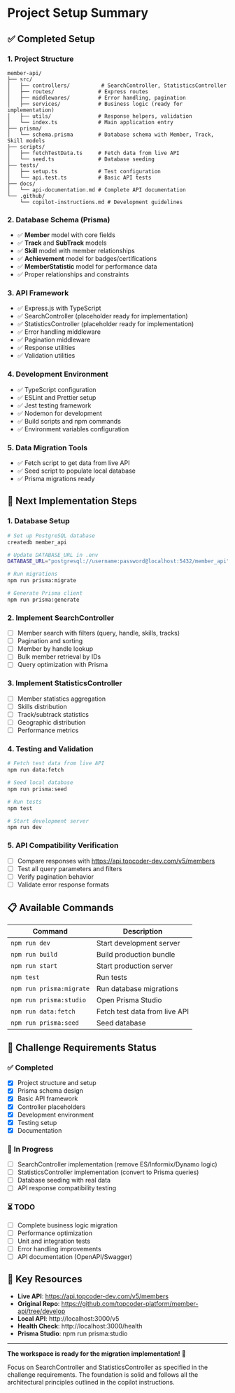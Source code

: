 # Project Setup Summary

## ✅ Completed Setup

### 1. **Project Structure**
```
member-api/
├── src/
│   ├── controllers/          # SearchController, StatisticsController
│   ├── routes/              # Express routes  
│   ├── middlewares/         # Error handling, pagination
│   ├── services/            # Business logic (ready for implementation)
│   ├── utils/               # Response helpers, validation
│   └── index.ts             # Main application entry
├── prisma/
│   └── schema.prisma        # Database schema with Member, Track, Skill models
├── scripts/
│   ├── fetchTestData.ts     # Fetch data from live API
│   └── seed.ts              # Database seeding
├── tests/
│   ├── setup.ts             # Test configuration
│   └── api.test.ts          # Basic API tests
├── docs/
│   └── api-documentation.md # Complete API documentation
└── .github/
    └── copilot-instructions.md # Development guidelines
```

### 2. **Database Schema (Prisma)**
- ✅ **Member** model with core fields
- ✅ **Track** and **SubTrack** models
- ✅ **Skill** model with member relationships
- ✅ **Achievement** model for badges/certifications
- ✅ **MemberStatistic** model for performance data
- ✅ Proper relationships and constraints

### 3. **API Framework**
- ✅ Express.js with TypeScript
- ✅ SearchController (placeholder ready for implementation)
- ✅ StatisticsController (placeholder ready for implementation)
- ✅ Error handling middleware
- ✅ Pagination middleware
- ✅ Response utilities
- ✅ Validation utilities

### 4. **Development Environment**
- ✅ TypeScript configuration
- ✅ ESLint and Prettier setup
- ✅ Jest testing framework
- ✅ Nodemon for development
- ✅ Build scripts and npm commands
- ✅ Environment variables configuration

### 5. **Data Migration Tools**
- ✅ Fetch script to get data from live API
- ✅ Seed script to populate local database
- ✅ Prisma migrations ready

## 🚧 Next Implementation Steps

### 1. **Database Setup**
```bash
# Set up PostgreSQL database
createdb member_api

# Update DATABASE_URL in .env
DATABASE_URL="postgresql://username:password@localhost:5432/member_api"

# Run migrations
npm run prisma:migrate

# Generate Prisma client  
npm run prisma:generate
```

### 2. **Implement SearchController**
- [ ] Member search with filters (query, handle, skills, tracks)
- [ ] Pagination and sorting
- [ ] Member by handle lookup
- [ ] Bulk member retrieval by IDs
- [ ] Query optimization with Prisma

### 3. **Implement StatisticsController**
- [ ] Member statistics aggregation
- [ ] Skills distribution
- [ ] Track/subtrack statistics
- [ ] Geographic distribution
- [ ] Performance metrics

### 4. **Testing and Validation**
```bash
# Fetch test data from live API
npm run data:fetch

# Seed local database
npm run prisma:seed

# Run tests
npm test

# Start development server
npm run dev
```

### 5. **API Compatibility Verification**
- [ ] Compare responses with https://api.topcoder-dev.com/v5/members
- [ ] Test all query parameters and filters
- [ ] Verify pagination behavior
- [ ] Validate error response formats

## 📋 Available Commands

| Command | Description |
|---------|-------------|
| `npm run dev` | Start development server |
| `npm run build` | Build production bundle |
| `npm run start` | Start production server |
| `npm test` | Run tests |
| `npm run prisma:migrate` | Run database migrations |
| `npm run prisma:studio` | Open Prisma Studio |
| `npm run data:fetch` | Fetch test data from live API |
| `npm run prisma:seed` | Seed database |

## 🎯 Challenge Requirements Status

### ✅ **Completed**
- [x] Project structure and setup
- [x] Prisma schema design
- [x] Basic API framework
- [x] Controller placeholders
- [x] Development environment
- [x] Testing setup
- [x] Documentation

### 🚧 **In Progress** 
- [ ] SearchController implementation (remove ES/Informix/Dynamo logic)
- [ ] StatisticsController implementation (convert to Prisma queries)
- [ ] Database seeding with real data
- [ ] API response compatibility testing

### ⏳ **TODO**
- [ ] Complete business logic migration
- [ ] Performance optimization
- [ ] Unit and integration tests
- [ ] Error handling improvements
- [ ] API documentation (OpenAPI/Swagger)

## 🔗 Key Resources
- **Live API**: https://api.topcoder-dev.com/v5/members
- **Original Repo**: https://github.com/topcoder-platform/member-api/tree/develop
- **Local API**: http://localhost:3000/v5
- **Health Check**: http://localhost:3000/health
- **Prisma Studio**: npm run prisma:studio

---

**The workspace is ready for the migration implementation!** 🚀

Focus on SearchController and StatisticsController as specified in the challenge requirements. The foundation is solid and follows all the architectural principles outlined in the copilot instructions.
